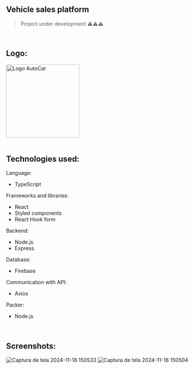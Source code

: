## Vehicle sales platform
> Project under development ⚠️⚠️⚠️

<br/>

Logo:
-
<img src="https://github.com/user-attachments/assets/8d0131f7-e69f-4a9e-8bce-2a0a6b5ad731" alt="Logo AutoCar" width=200 />

<br/>
<br/>

Technologies used:
-
Language:
- TypeScript

Frameworks and libraries:
- React
- Styled components
- React Hook form

Backend:
- Node.js
- Express

Database:
- Firebase

Communication with API:
- Axios

Packer:
- Node.js

</br>

Screenshots:
-
![Captura de tela 2024-11-18 150533](https://github.com/user-attachments/assets/1a225bb7-3552-4a05-a7db-470d0152857c)
![Captura de tela 2024-11-18 150504](https://github.com/user-attachments/assets/b79aba85-5d00-406a-aec8-d7b7938eb469)

</br>


